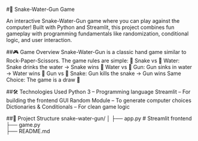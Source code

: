 #🐍 Snake-Water-Gun Game

An interactive Snake-Water-Gun game where you can play against the computer! Built with Python and Streamlit, this project combines fun gameplay with programming fundamentals like randomization, conditional logic, and user interaction.

##🎮 Game Overview
Snake-Water-Gun is a classic hand game similar to Rock-Paper-Scissors.
The game rules are simple:
🐍 Snake vs 🌊 Water: Snake drinks the water → Snake wins
🌊 Water vs 🔫 Gun: Gun sinks in water → Water wins
🔫 Gun vs 🐍 Snake: Gun kills the snake → Gun wins
Same Choice: The game is a draw 🤝

##🛠 Technologies Used
Python 3 – Programming language
Streamlit – For building the frontend GUI
Random Module – To generate computer choices
Dictionaries & Conditionals – For clean game logic

##📂 Project Structure
snake-water-gun/
│
├── app.py        # Streamlit frontend
├── game.py       
├── README.md     
